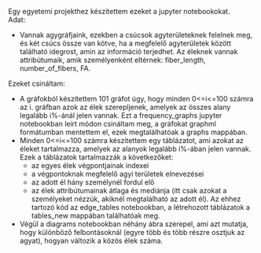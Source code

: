 Egy egyetemi projekthez készítettem ezeket a jupyter notebookokat.  
Adat:
- Vannak agygráfjaink, ezekben a csúcsok agyterületeknek felelnek meg, és két csúcs össze van kötve, ha a megfelelő agyterületek között található idegrost, amin az információ terjedhet. Az éleknek vannak attribútumaik, amik személyenként eltérnek: fiber_length, number_of_fibers, FA.  

Ezeket csináltam:
- A gráfokból készítettem 101 gráfot úgy, hogy minden 0<=i<=100 számra az i. gráfban azok az élek szerepljenek, amelyek az összes alany legalább i%-ánál jelen vannak. Ezt a frequency_graphs jupyter notebookban leírt módon csináltam meg, a gráfokat graphml formátumban mentettem el, ezek megtalálhatóak a graphs mappában.
- Minden 0<=i<=100 számra készítettem egy táblázatot, ami azokat az éleket tartalmazza, amelyek az alanyok legalább i%-ában jelen vannak. Ezek a táblázatok tartalmazzák a következőket:
  -  az egyes élek végpontjainak indexei
  -  a végpontoknak megfelelő agyi területek elnevezései
  -  az adott él hány személynél fordul elő 
  -  az élek attribútumainak átlaga és mediánja (itt csak azokat a személyeket nézzük, akiknél megtalálható az adott él).
Az ehhez tartozó kód az edge_tables notebookban, a létrehozott táblázatok a tables_new mappában találhatóak meg.
- Végül a diagrams notebookban néhány ábra szerepel, ami azt mutatja, hogy különböző felbontásoknál (egyre több és több részre osztjuk az agyat), hogyan változik a közös élek száma.
